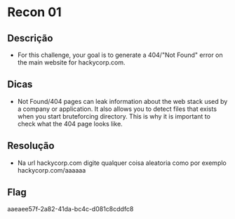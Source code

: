 # Recon 01

## Descrição
* For this challenge, your goal is to generate a 404/"Not Found" error on the main website for hackycorp.com.

## Dicas
* Not Found/404 pages can leak information about the web stack used by a company or application. It also allows you to detect files that exists when you start bruteforcing directory. This is why it is important to check what the 404 page looks like.

## Resolução
* Na url hackycorp.com digite qualquer coisa aleatoria como por exemplo hackycorp.com/aaaaaa 


## Flag
aaeaee57f-2a82-41da-bc4c-d081c8cddfc8

